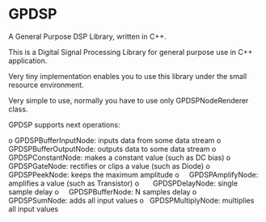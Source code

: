# GPDSP
A General Purpose DSP Library, written in C++.

This is a Digital Signal Processing Library for general purpose use in C++ application.

Very tiny implementation enables you to use this library under the small resource environment.

Very simple to use, normally you have to use only GPDSPNodeRenderer class.

GPDSP supports next operations:

o  GPDSPBufferInputNode: inputs data from some data stream
o GPDSPBufferOutputNode: outputs data to some data stream
o     GPDSPConstantNode: makes a constant value (such as DC bias)
o         GPDSPGateNode: rectifies or clips a value (such as Diode)
o         GPDSPPeekNode: keeps the maximum amplitude
o      GPDSPAmplifyNode: amplifies a value (such as Transistor)
o        GPDSPDelayNode: single sample delay
o       GPDSPBufferNode: N samples delay
o          GPDSPSumNode: adds all input values
o     GPDSPMultiplyNode: multiplies all input values
